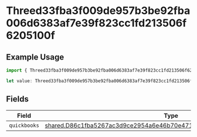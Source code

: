 # Threed33fba3f009de957b3be92fba006d6383af7e39f823cc1fd213506f6205100f

## Example Usage

```typescript
import { Threed33fba3f009de957b3be92fba006d6383af7e39f823cc1fd213506f6205100f } from "@wingspan/payments/sdk/models/shared";

let value: Threed33fba3f009de957b3be92fba006d6383af7e39f823cc1fd213506f6205100f = {};
```

## Fields

| Field                                                                                                                                                                     | Type                                                                                                                                                                      | Required                                                                                                                                                                  | Description                                                                                                                                                               |
| ------------------------------------------------------------------------------------------------------------------------------------------------------------------------- | ------------------------------------------------------------------------------------------------------------------------------------------------------------------------- | ------------------------------------------------------------------------------------------------------------------------------------------------------------------------- | ------------------------------------------------------------------------------------------------------------------------------------------------------------------------- |
| `quickbooks`                                                                                                                                                              | [shared.D86c1fba5267ac3d9ce2954a6e46b70e471c0f91a44abbe94565ae50e6e9e863](../../../sdk/models/shared/d86c1fba5267ac3d9ce2954a6e46b70e471c0f91a44abbe94565ae50e6e9e863.md) | :heavy_minus_sign:                                                                                                                                                        | N/A                                                                                                                                                                       |